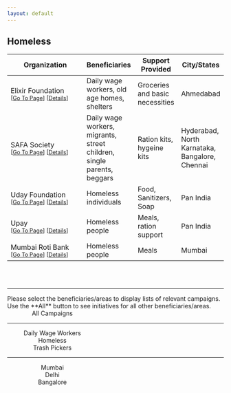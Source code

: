 ```yaml
---
layout: default
---
```


<style>
table th:first-of-type {
    width: 40%;
}
table th:nth-of-type(2) {
    width: 20%;
}
table th:nth-of-type(3) {
    width: 20%;
}
table th:nth-of-type(4) {
    width: 20%;
}
</style>
## Homeless

| Organization                                                 | Beneficiaries                                                | Support Provided                | City/States                                    |
| ------------------------------------------------------------ | ------------------------------------------------------------ | ------------------------------- | ---------------------------------------------- |
| Elixir Foundation <br><span style='font-size:0.8em'> \[[Go To Page](https://pages.razorpay.com/pl_EW357Eyk0tOlaa/view)\] \[[Details](index.html#elixir-foundation)\]</span> | Daily wage workers, old age homes, shelters                  | Groceries and basic necessities | Ahmedabad                                      |
| SAFA Society <br><span style='font-size:0.8em'> \[[Go To Page](https://pages.razorpay.com/Covid19Relief)\] \[[Details](index.html#safa-society)\] </span> | Daily wage workers, migrants, street children, single parents, beggars | Ration kits, hygeine kits       | Hyderabad, North Karnataka, Bangalore, Chennai |
| Uday Foundation <br><span style='font-size:0.8em'> \[[Go To Page](https://www.udayfoundation.org/coronavirus-disease-covid-19/?fbclid=IwAR05051YKouzPYii14L2CNPnS-I80PLgvAj_tw4NUuFxcDIlGl8AS6ft7FA)\] \[[Details](index.html#uday-foundation)\]</span> | Homeless individuals                                         | Food, Sanitizers, Soap          | Pan India                                      |
| Upay <br><span style='font-size:0.8em'> \[[Go To Page](https://www.upay.org.in/crowd-fund/Help-us-fight-corona-and-feed-the-homeless)\] \[[Details](index.html#upay)\]</span> | Homeless people                                              | Meals, ration support           | Pan India                                      |
| Mumbai Roti Bank <br><span style='font-size:0.8em'> \[[Go To Page](https://rotibankfoundation.org/)\] \[[Details](index.html#mumbai-roti-bank)\]</span> | Homeless people                                              | Meals                           | Mumbai                                         |

<br>
<br>
<hr>
Please select the beneficiaries/areas to display lists of relevant campaigns. Use the **All** button to see initiatives for all other beneficiaries/areas.
<section  class="page-header">
<a href="tables_all" class="btn"  style="width:15em;display:inline-block;text-align:center;text-decoration:none">All Campaigns</a>
<hr>
<a href="tables_daily" class="btn"  style="width:15em;display:inline-block;text-align:center;text-decoration:none">Daily Wage Workers</a> 
<br>
<a href="tables_homeless" class="btn"  style="width:15em;display:inline-block;text-align:center;text-decoration:none">Homeless</a> 
<br>
<a href="tables_trash" class="btn"  style="width:15em;display:inline-block;text-align:center;text-decoration:none">Trash Pickers</a>
<hr>
<a href="tables_mumbai" class="btn"  style="width:15em;display:inline-block;text-align:center;text-decoration:none">Mumbai</a> 
<br>
<a href="tables_delhi" class="btn"  style="width:15em;display:inline-block;text-align:center;text-decoration:none">Delhi</a> 
<br>
<a href="tables_bangalore" class="btn"  style="width:15em;display:inline-block;text-align:center;text-decoration:none">Bangalore</a> 
</section>